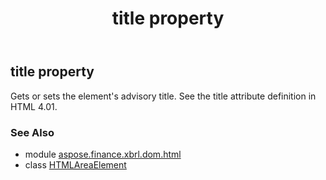 ﻿---
title: title property
second_title: Aspose.Finance for Python via .NET API References
description: 
type: docs
weight: 430
url: /python-net/aspose.finance.xbrl.dom.html/htmlareaelement/title/
is_root: false
---

## title property


Gets or sets the element's advisory title. See the title attribute definition in HTML 4.01.

### See Also
* module [aspose.finance.xbrl.dom.html](../../)
* class [HTMLAreaElement](/finance/python-net/aspose.finance.xbrl.dom.html/htmlareaelement)
